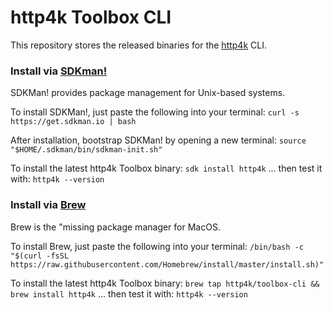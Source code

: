 # http4k Toolbox CLI

This repository stores the released binaries for the [http4k](https://http4k.org) CLI.

### Install via <a href="https://sdkman.io/">SDKman!</a>
SDKMan! provides package management for Unix-based systems.

To install SDKMan!, just paste the following into your terminal:
```curl -s https://get.sdkman.io | bash```

After installation, bootstrap SDKMan! by opening a new terminal:
```source "$HOME/.sdkman/bin/sdkman-init.sh"```

To install the latest http4k Toolbox binary:
```sdk install http4k```
... then test it with:
```http4k --version```

### Install via <a href="https://brew.sh//">Brew</a>
Brew is the "missing package manager for MacOS.

To install Brew, just paste the following into your terminal:
```/bin/bash -c "$(curl -fsSL https://raw.githubusercontent.com/Homebrew/install/master/install.sh)"```

To install the latest http4k Toolbox binary:
```brew tap http4k/toolbox-cli && brew install http4k``` 
... then test it with:
```http4k --version```
